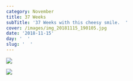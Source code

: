 ```yaml
---
category: November
title: 37 Weeks
subTitle: '37 Weeks with this cheesy smile.  '
cover: /images/img_20181115_190105.jpg
date: '2018-11-15'
day: '  '
slug: '  '
---
```

![](/images/img_20181115_190105.jpg)

![](/images/img_20181115_194627.jpg)
